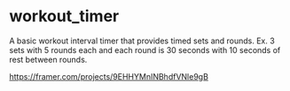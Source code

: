 # workout_timer

A basic workout interval timer that provides timed sets and rounds. Ex. 3 sets with 5 rounds each and each round is 30 seconds with 10 seconds of rest between rounds.

https://framer.com/projects/9EHHYMnINBhdfVNle9gB
